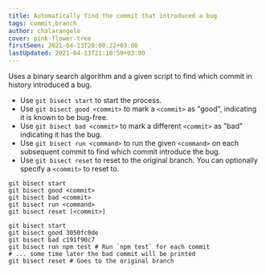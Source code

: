 ```yaml
---
title: Automatically find the commit that introduced a bug
tags: commit,branch
author: chalarangelo
cover: pink-flower-tree
firstSeen: 2021-04-13T20:00:22+03:00
lastUpdated: 2021-04-13T21:10:59+03:00
---
```


Uses a binary search algorithm and a given script to find which commit in history introduced a bug.

- Use `git bisect start` to start the process.
- Use `git bisect good <commit>` to mark a `<commit>` as "good", indicating it is known to be bug-free.
- Use `git bisect bad <commit>` to mark a different `<commit>` as "bad" indicating it has the bug.
- Use `git bisect run <command>` to run the given `<command>` on each subsequent commit to find which commit introduce the bug.
- Use `git bisect reset` to reset to the original branch. You can optionally specify a `<commit>` to reset to.

```shell
git bisect start
git bisect good <commit>
git bisect bad <commit>
git bisect run <command>
git bisect reset [<commit>]
```

```shell
git bisect start
git bisect good 3050fc0de
git bisect bad c191f90c7
git bisect run npm test # Run `npm test` for each commit
# ... some time later the bad commit will be printed
git bisect reset # Goes to the original branch
```
